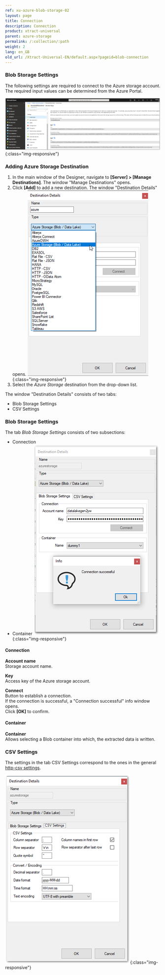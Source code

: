 ```yaml
---
ref: xu-azure-blob-storage-02
layout: page
title: Connection
description: Connection
product: xtract-universal
parent: azure-storage
permalink: /:collection/:path
weight: 2
lang: en_GB
old_url: /Xtract-Universal-EN/default.aspx?pageid=blob-connection
---
```


### Blob Storage Settings

The following settings are required to connect to the Azure storage account. 
The required input values can be determined from the Azure Portal.

![azure-blob-access-keys](/img/content/azure-blob-access-keys.png){:class="img-responsive"}

### Adding Azure Storage Destination
1. In the main window of the Designer, navigate to **[Server] > [Manage Destinations]**. The window "Manage Destinations" opens.
2. Click **[Add]** to add a new destination. The window "Destination Details" opens.
![XU_azure_Destination](/img/content/xu/azure_destination-det.png){:class="img-responsive"}
3. Select the *Azure Storage* destination from the drop-down list.

The window "Destination Details" consists of two tabs:
- Blob Storage Settings
- CSV Settings

### Blob Storage Settings
The tab *Blob Storage Settings* consists of two subsections:
- Connection 
- Container
![xu-azure-blob-con-01](/img/content/xu-azure-blob-con-01_.png){:class="img-responsive"}

#### Connection
**Account name**<br>
Storage account name.

**Key**<br>
Access key of the Azure storage account.  

**Connect**<br>
Button to establish a connection.<br>
If the connection is successful, a "Connection successful" info window opens. <br>
Click **[OK]** to confirm.

#### Container
**Container**<br>
Allows selecting a Blob container into which, the extracted data is written.


### CSV Settings

The settings in the tab CSV Settings correspond to the ones in the general [http-csv settings](../csv-via-http).

![azure_blob_destination_settings_csv_settings](/img/content/xu-azure-blob-con-04.png){:class="img-responsive"}


